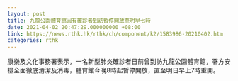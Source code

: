```yaml
---
layout: post
title: 九龍公園體育館因有確診者到訪暫停開放至明早七時
date: 2021-04-02 20:47:29.000000000 +08:00
link: https://news.rthk.hk/rthk/ch/component/k2/1583986-20210402.htm
categories: rthk
---
```


康樂及文化事務署表示，一名新型肺炎確診者日前曾到訪九龍公園體育館，署方安排全面徹底清潔及消毒，體育館今晚8時起暫停開放，直至明日早上7時重開。
